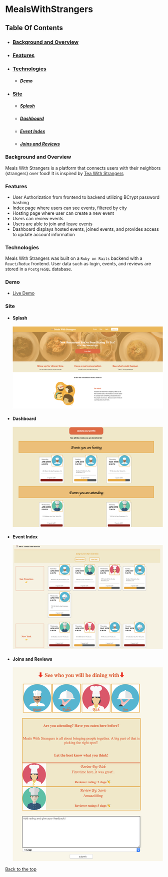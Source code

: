 # MealsWithStrangers

## Table Of Contents
- ### [Background and Overview](#background-and-overview)
- ### [Features](#features)
- ### [Technologies](#technologies)
    - ##### [Demo](#demo)
- ### [Site](#site)
    - ##### [Splash](#splash)
    - ##### [Dashboard](#dashboard)
    - ##### [Event Index](#event-index)
    - ##### [Joins and Reviews](#joins-and-reviews)

### Background and Overview

Meals With Strangers is a platform that connects users with their neighbors (strangers) over food! It is inspired by [Tea With Strangers](http://www.teawithstrangers.com/)

### Features
- User Authorization from frontend to backend utilizing BCrypt password hashing
- Index page where users can see events, filtered by city
- Hosting page where user can create a new event
- Users can review events
- Users are able to join and leave events
- Dashboard displays hosted events, joined events, and provides access to update account information
### Technologies
Meals With Strangers was built on a `Ruby on Rails` backend with a `React/Redux` frontend. User data such as login, events, and reviews are stored in a `PostgreSQL` database.

### Demo
- [Live Demo](https://meals-with-strangers.herokuapp.com/#/)


### Site
- #### Splash
    
    ![image](app/assets/images/splash1.png)

- #### Dashboard

    ![image](app/assets/images/dashboard.png)

- #### Event Index

    ![image](app/assets/images/event_index.png)

- #### Joins and Reviews

    ![image](app/assets/images/join_review.png)




[Back to the top](#table-of-contents)


















